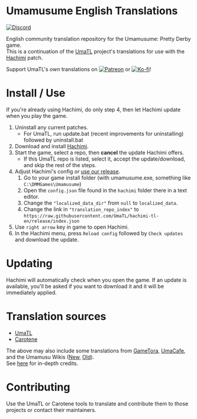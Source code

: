 # Umamusume English Translations
[![Discord](https://img.shields.io/discord/980222697151807488?logo=discord&logoColor=4bba35&label=Discord)](https://discord.gg/xBMgwh6hHY)

English community translation repository for the Umamusume: Pretty Derby game.  
This is a continuation of the [UmaTL] project's translations for use with the [Hachimi] patch.

Support UmaTL's *own* translations on [![Patreon](https://img.shields.io/badge/dynamic/json?color=%23ff424d&label=Patreon&query=data.attributes.patron_count&suffix=%20trainers&url=https%3A%2F%2Fwww.patreon.com%2Fapi%2Fcampaigns%2F2559100&style=flat-square&logo=patreon&logoColor=%23ff424d)](https://patreon.com/noccu) or [![Ko-fi](https://img.shields.io/badge/Ko--fi-Support-%2300aff1?logo=kofi&logoColor=%2300aff1)](https://ko-fi.com/noccyu)!

# Install / Use
If you're already using Hachimi, do only step 4, then let Hachimi update when you play the game.

1. Uninstall any current patches.
    - For UmaTL, run update.bat (recent improvements for uninstalling) followed by uninstall.bat
1. Download and install [Hachimi].
1. Start the game, select a repo, then **cancel** the update Hachimi offers.
    - If this UmaTL repo is listed, select it, accept the update/download, and skip the rest of the steps.
1. Adjust Hachimi's config *or* [use our release](../../releases/tag/config).
    1. Go to your game install folder (with umamusume.exe, something like `C:\DMMGames\Umamusume`)
    1. Open the `config.json` file found in the `hachimi` folder there in a text editor.
    1. Change the `"localized_data_dir"` from `null` to `localized_data`.
    1. Change the link in `"translation_repo_index"` to `https://raw.githubusercontent.com/UmaTL/hachimi-tl-en/release/index.json`
1. Use `right arrow` key in game to open Hachimi.
1. In the Hachimi menu, press `Reload config` followed by `Check updates` and download the update.

# Updating
Hachimi will automatically check when you open the game. If an update is available, you'll be asked if you want to download it and it will be immediately applied.

# Translation sources
- [UmaTL]
- [Carotene](https://github.com/KevinVG207/Uma-Carotene-TL)

The above may also include some translations from [GameTora](https://gametora.com/umamusume), [UmaCafe](https://uma.cafe), and the Umamusu Wikis ([New](https://umamusu.wiki/Main_Page), [Old](https://umamusume.fandom.com/wiki/Uma_Musume_Wiki)).  
See [here](https://github.com/noccu/umamusu-translate/blob/master/docs/tl-progress.md) for in-depth credits.

# Contributing
Use the UmaTL or Carotene tools to translate and contribute them to those projects or contact their maintainers.

[UmaTL]: https://github.com/noccu/umamusu-translate
[Hachimi]: https://hachimi.leadrdrk.com/
